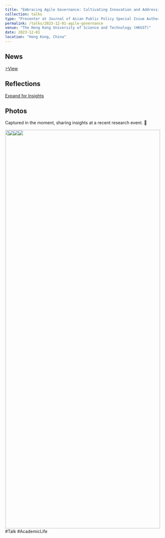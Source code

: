 ```yaml
---
title: "Embracing Agile Governance: Cultivating Innovation and Addressing the Challenges of Generative Artificial Intelligence in Higher Education"
collection: talks
type: "Presenter at Journal of Asian Public Policy Special Issue Authors' Workshop"
permalink: /talks/2023-12-01-agile-governance
venue: "The Hong Kong University of Science and Technology (HKUST)"
date: 2023-12-01
location: "Hong Kong, China"
---
```


News
-
[>View](https://mp.weixin.qq.com/s/EuHTxNFZpdGGEOrvOj-RPg)

Reflections
-
<a href="#reflections-content">Expand for Insights</a>

<div id="reflections-content" style="display:none;">
  🇭🇰Academic Journey at HKUST ~
    
作为硕士生第一次参加学术会议！我和我的合作者很幸运地以全场唯一的学生身份入选并参会～非常感谢评审专家对我们的研究给予的肯定和宝贵机会[Salute]。这次会议汇聚了来自世界不同地区的顶尖专家和学者，他们带来了他们的智慧和独特见解，让人受益匪浅！另外还结识了许多志同道合的小伙伴们💕～

感谢主办方的热情招待，每一个细节都透露着温馨和专业，让人难以忘怀。第二天自己参观了一下港科大校园，饱览了校内融合的山海美景[哇]～

It marks both an ending and a beginning! Continue fighting![加油]💪💪

    <p>Here are my detailed reflections on the topic...</p>
</div>

Photos
-
Captured in the moment, sharing insights at a recent research event. 📸
<div id="homeCarousel">
  <div id="homeCarouselWrap">
    <img src="https://raw.githubusercontent.com/qiuhan-star/hanrachelqiu.github.io/master/images/talks/Talk-2023-12-01-1.PNG">
    <img src="https://raw.githubusercontent.com/qiuhan-star/hanrachelqiu.github.io/master/images/talks/Talk-2023-12-01-2.PNG">
    <img src="https://raw.githubusercontent.com/qiuhan-star/hanrachelqiu.github.io/master/images/talks/Talk-2023-12-01-3.PNG">
    <img src="https://raw.githubusercontent.com/qiuhan-star/hanrachelqiu.github.io/master/images/talks/Talk-2023-12-01-4.PNG">
  </div>
</div>
<div id="modal">
  <span id="closeBtn">×</span>
  <img id="img2">
</div>
<style>
    #homeCarousel {
        width: 100%;
        height: 1300px; /* 添加单位px */
        overflow: hidden;
        border: solid rgba(0, 0, 0, 0.1);
        position: relative;
        margin: 0 auto; /* 水平居中 */
    }
    #homeCarouselWrap {
        display: flex;
        width: 75%; /* 确保宽度与父容器相同 */
        position: absolute;
        animation: move 10s linear infinite;
    }
    #homeCarouselWrap img {
        flex-shrink: 0; /* 防止图片缩小 */
        max-width: 100%; /* 确保图片宽度不超过容器宽度 */
        max-height: 100%; /* 确保图片高度不超过容器高度 */
        height: auto; /* 高度自适应 */
        cursor: pointer;
        object-fit: contain; /* 保持图片比例，完整显示在容器内 */
    }
    @keyframes move {
        0% {
            transform: translateX(0);
        }
        100% {
            transform: translateX(-300%); /* 调整为两张图片的总宽度 */
        }
    }
    #homeCarouselWrap:hover {
        animation-play-state: paused;
    }
    #modal {
        display: none; /* 默认不显示模态框 */
        position: fixed;
        z-index: 1;
        left: 0;
        top: 0; /* 初始状态不应该是 top: -100% */
        width: 100%;
        height: 100%;
        overflow: auto;
        background-color: rgba(0, 0, 0, 0.9);
        transition-duration: 0.4s;
        text-align: center;
    }
    #modal img {
        width: 75%;
        max-height: 80%;
        display: block;
        margin: 0 auto;
        object-fit: contain; /* 保持图片比例，完整显示在模态框内 */
    }
    #closeBtn {
        position: absolute;
        top: 5%;
        right: 2.5%;
        color: white;
        font-size: 40px;
        font-weight: bold;
        cursor: pointer;
    }
    @media(max-width: 400px) {
        #closeBtn {
            top: 0;
        }
    }
</style>
<script>
    document.getElementById('homeCarousel').addEventListener('click', function(e) {
      if(e.target.tagName === 'IMG') {
        var modal = document.getElementById('modal');
        modal.style.top = '0';
        modal.style.paddingTop = '12%';
        document.getElementById('img2').src = e.target.src;
      }
    });

    document.getElementById('closeBtn').addEventListener('click', function() {
      var modal = document.getElementById('modal');
      modal.style.top = '-100%';
      modal.style.paddingTop = '0';
    });
</script>
#Talk #AcademicLife

